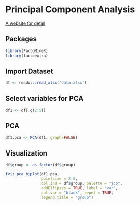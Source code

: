 # Principal Component Analysis
[A website for detail](http://www.sthda.com/english/articles/31-principal-component-methods-in-r-practical-guide/112-pca-principal-component-analysis-essentials/)

## Packages
```r
library(FactoMineR)
library(factoextra)
```

## Import Dataset
```r
df <- readxl::read_xlsx('data.xlsx')
```

## Select variables for PCA
```r
df1 <- df[,c(2:5)]
```

## PCA
```r
df1.pca <- PCA(df1, graph=FALSE)
```

## Visualization
```r
df$group <- as.factor(df$group)

fviz_pca_biplot(df1.pca, 
                pointsize = 2.5,
                col.ind = df$group, palette = "jco", 
                addEllipses = TRUE, label = "var",
                col.var = "black", repel = TRUE,
                legend.title = "group") 
```
